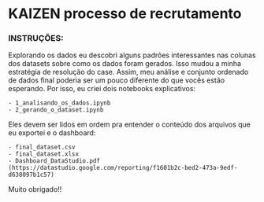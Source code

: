 
# KAIZEN processo de recrutamento

### INSTRUÇÕES:

Explorando os dados eu descobri alguns padrões interessantes nas colunas dos datasets sobre como os dados foram gerados. Isso mudou a minha estratégia de resolução do case. Assim, meu análise e conjunto ordenado de dados final poderia ser um pouco diferente do que vocês estão esperando. Por isso, eu criei dois notebooks explicativos:

	- 1_analisando_os_dados.ipynb
	- 2_gerando_o_dataset.ipynb

Eles devem ser lidos em ordem pra entender o conteúdo dos arquivos que eu exportei e o dashboard:

	- final_dataset.csv
	- final_dataset.xlsx
	- Dashboard_DataStudio.pdf (https://datastudio.google.com/reporting/f1601b2c-bed2-473a-9edf-d638097b1c57)

Muito obrigado!!
